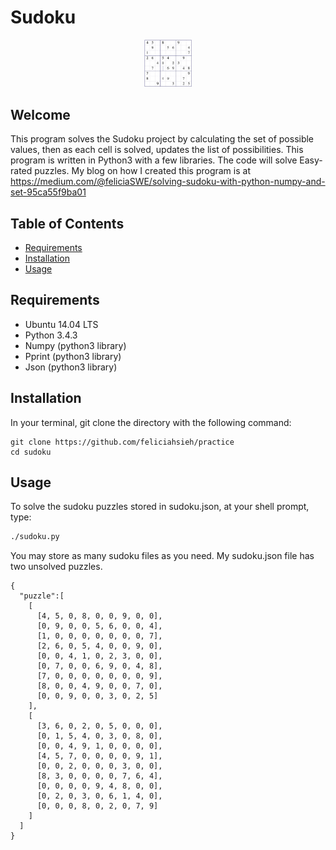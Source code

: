 # Sudoku
<p align="center">
   <img src="SudokuGrid.png" style="height:15%;width:15%" />
</p>

## Welcome
This program solves the Sudoku project by calculating the set of possible values, then as each cell is solved, updates the list of possibilities. This program is written in Python3 with a few libraries. The code will solve Easy-rated puzzles. My blog on how I created this program is at https://medium.com/@feliciaSWE/solving-sudoku-with-python-numpy-and-set-95ca55f9ba01

## Table of Contents
* [Requirements](#requirements)
* [Installation](#installation)
* [Usage](#usage)

## Requirements
* Ubuntu 14.04 LTS
* Python 3.4.3
* Numpy (python3 library)
* Pprint (python3 library)
* Json (python3 library)

## Installation
In your terminal, git clone the directory with the following command:
```
git clone https://github.com/feliciahsieh/practice
cd sudoku
```

## Usage
To solve the sudoku puzzles stored in sudoku.json, at your shell prompt, type:

```sh
./sudoku.py
```

You may store as many sudoku files as you need. My sudoku.json file has two unsolved puzzles.
```
{
  "puzzle":[
    [
      [4, 5, 0, 8, 0, 0, 9, 0, 0],
      [0, 9, 0, 0, 5, 6, 0, 0, 4],
      [1, 0, 0, 0, 0, 0, 0, 0, 7],
      [2, 6, 0, 5, 4, 0, 0, 9, 0],
      [0, 0, 4, 1, 0, 2, 3, 0, 0],
      [0, 7, 0, 0, 6, 9, 0, 4, 8],
      [7, 0, 0, 0, 0, 0, 0, 0, 9],
      [8, 0, 0, 4, 9, 0, 0, 7, 0],
      [0, 0, 9, 0, 0, 3, 0, 2, 5]
    ],
    [
      [3, 6, 0, 2, 0, 5, 0, 0, 0],
      [0, 1, 5, 4, 0, 3, 0, 8, 0],
      [0, 0, 4, 9, 1, 0, 0, 0, 0],
      [4, 5, 7, 0, 0, 0, 0, 9, 1],
      [0, 0, 2, 0, 0, 0, 3, 0, 0],
      [8, 3, 0, 0, 0, 0, 7, 6, 4],
      [0, 0, 0, 0, 9, 4, 8, 0, 0],
      [0, 2, 0, 3, 0, 6, 1, 4, 0],
      [0, 0, 0, 8, 0, 2, 0, 7, 9]
    ]
  ]
}
```
